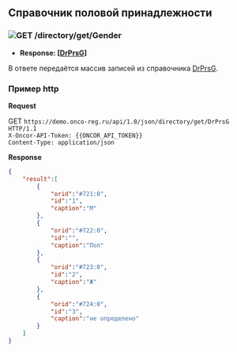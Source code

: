 ## Справочник половой принадлежности

### ![GET](../../../../img/get.png) /directory/get/Gender

* **Response: [[DrPrsG](../../../../types/types.md#com.siams.med.api.DrPrsG)]**

В ответе передаётся массив записей из справочника [DrPrsG](../../../../types/types.md#com.siams.med.api.DrPrsG).

### Пример http
**Request** 

GET `https://demo.onco-reg.ru/api/1.0/json/directory/get/DrPrsG HTTP/1.1`  
`X-Oncor-API-Token: {{ONCOR_API_TOKEN}}`  
`Content-Type: application/json`  

**Response**

```json
{
    "result":[
        {
            "orid":"#721:0",
            "id":"1",
            "caption":"М"
        },
        {
            "orid":"#722:0",
            "id":"",
            "caption":"Пол"
        },
        {
            "orid":"#723:0",
            "id":"2",
            "caption":"Ж"
        },
        {
            "orid":"#724:0",
            "id":"3",
            "caption":"не определено"
        }
    ]
}
```
